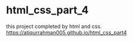 # html_css_part_4
this project completed by html and css.
https://atiqurrahman005.github.io/html_css_part4
